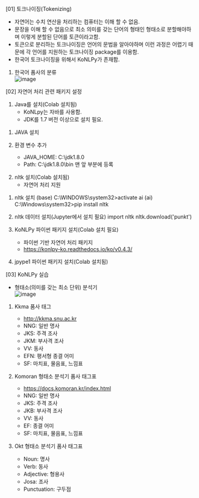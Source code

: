 [01] 토크나이징(Tokenizing)
   - 자연어는 수치 연산을 처리하는 컴퓨터는 이해 할 수 없음.
   - 문장을 이해 할 수 없음으로 최소 의미를 갖는 단어의 형태인 형태소로 분할해야하며 이렇게 분할된 단어를 토큰이라고함.
   - 토큰으로 분리하는 토크나이징은 언어의 문법을 알아야하며 이런 과정은 어렵기 때문에 각 언어를 지원하는 토크나이징 package를 이용함.
   - 한국어 토크나이징을 위해서 KoNLPy가 존재함.

1. 한국어 품사의 분류<br>![image](https://user-images.githubusercontent.com/84116509/177171256-d394a56c-9774-4165-ace1-5a854cc900b3.png)

[02] 자연어 처리 관련 패키지 설정

1. Java를 설치(Colab 설치됨)
   - KoNLpy는 자바를 사용함.
   - JDK를 1.7 버전 이상으로 설치 필요.

1) JAVA 설치

2) 환경 변수 추가
    - JAVA_HOME: C:\jdk1.8.0
    - Path: C:\jdk1.8.0\bin 맨 앞 부분에 등록 


2. nltk 설치(Colab 설치됨)
   - 자연어 처리 지원
1) nltk 설치
   (base) C:\WINDOWS\system32>activate ai
   (ai) C:\Windows\system32>pip install nltk

2) nltk 데이터 설치(Jupyter에서 설치 필요)
   import nltk
   nltk.download('punkt')

3. KoNLPy 파이썬 패키지 설치(Colab 설치 필요)
   - 파이썬 기반 자연어 처리 패키지
   - https://konlpy-ko.readthedocs.io/ko/v0.4.3/

4. jpype1 파이썬 패키지 설치(Colab 설치됨)


[03] KoNLPy 실습
   - 형태소(의미를 갖는 최소 단위) 분석기 <br>![image](https://user-images.githubusercontent.com/84116509/177171637-030a132c-6deb-46d2-beb8-098fd82dce4e.png)
1. Kkma 품사 태그
   - http://kkma.snu.ac.kr
   - NNG: 일반 명사
   - JKS: 주격 조사
   - JKM: 부사격 조사
   - VV: 동사
   - EFN: 평서형 종결 어미
   - SF: 마치표, 물음표, 느낌표


2. Komoran 형태소 분석기 품사 태그표
   - https://docs.komoran.kr/index.html
   - NNG: 일반 명사
   - JKS: 주격 조사
   - JKB: 부사격 조사
   - VV: 동사
   - EF: 종결 어미
   - SF: 마치표, 물음표, 느낌표


3. Okt 형태소 분석기 품사 태그표
   - Noun: 명사
   - Verb: 동사
   - Adjective: 형용사
   - Josa: 조사
   - Punctuation: 구두점


